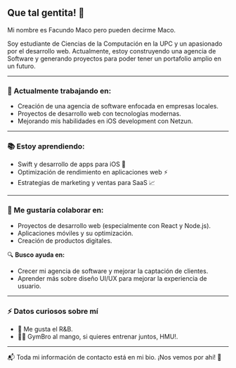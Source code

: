 ## Que tal gentita! 👋
Mi nombre es Facundo Maco pero pueden decirme Maco.

Soy estudiante de Ciencias de la Computación en la UPC y un apasionado por el desarrollo web. Actualmente, estoy construyendo una agencia de Software y generando proyectos para poder tener un portafolio amplio en un futuro.

---

### 🚀 Actualmente trabajando en:
- Creación de una agencia de software enfocada en empresas locales.
- Proyectos de desarrollo web con tecnologías modernas.
- Mejorando mis habilidades en iOS development con Netzun.

---

### 📚 Estoy aprendiendo:
- Swift y desarrollo de apps para iOS 📱
- Optimización de rendimiento en aplicaciones web ⚡
- Estrategias de marketing y ventas para SaaS 📈

---

### 🤝 Me gustaría colaborar en:
- Proyectos de desarrollo web (especialmente con React y Node.js).
- Aplicaciones móviles y su optimización.
- Creación de productos digitales.

🔍 **Busco ayuda en:**
- Crecer mi agencia de software y mejorar la captación de clientes.
- Aprender más sobre diseño UI/UX para mejorar la experiencia de usuario.

---

### ⚡ Datos curiosos sobre mí
- 🎵 Me gusta el R&B.
- 🏋️‍♂️ GymBro al mango, si quieres entrenar juntos, HMU!.

---

📬 Toda mi información de contacto está en mi bio. ¡Nos vemos por ahí! 🚀
